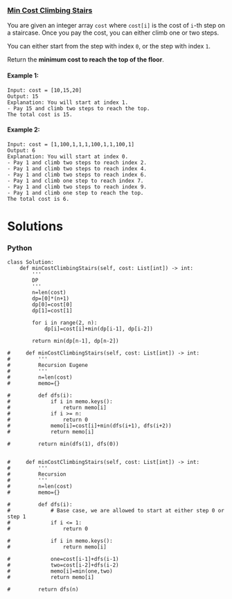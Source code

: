 ### [Min Cost Climbing Stairs](https://leetcode.com/problems/min-cost-climbing-stairs/) <br>

You are given an integer array `cost` where `cost[i]` is the cost of `i`-th step on a staircase. Once you pay the cost, you can either climb one or two steps.

You can either start from the step with index `0`, or the step with index `1`.

Return the **minimum cost to reach the top of the floor**.



#### Example 1:

```
Input: cost = [10,15,20]
Output: 15
Explanation: You will start at index 1.
- Pay 15 and climb two steps to reach the top.
The total cost is 15.

```

#### Example 2:

```
Input: cost = [1,100,1,1,1,100,1,1,100,1]
Output: 6
Explanation: You will start at index 0.
- Pay 1 and climb two steps to reach index 2.
- Pay 1 and climb two steps to reach index 4.
- Pay 1 and climb two steps to reach index 6.
- Pay 1 and climb one step to reach index 7.
- Pay 1 and climb two steps to reach index 9.
- Pay 1 and climb one step to reach the top.
The total cost is 6.

```

# Solutions

### Python
```
class Solution:
    def minCostClimbingStairs(self, cost: List[int]) -> int:
        '''
        DP
        '''
        n=len(cost)
        dp=[0]*(n+1)
        dp[0]=cost[0]
        dp[1]=cost[1]
        
        for i in range(2, n):
            dp[i]=cost[i]+min(dp[i-1], dp[i-2])
                
        return min(dp[n-1], dp[n-2])

#     def minCostClimbingStairs(self, cost: List[int]) -> int:
#         '''
#         Recursion Eugene
#         '''        
#         n=len(cost)
#         memo={}
        
#         def dfs(i):
#             if i in memo.keys():
#                 return memo[i]
#             if i >= n:
#                 return 0
#             memo[i]=cost[i]+min(dfs(i+1), dfs(i+2))
#             return memo[i]
        
#         return min(dfs(1), dfs(0))
    
    
#     def minCostClimbingStairs(self, cost: List[int]) -> int:
#         '''
#         Recursion
#         '''
#         n=len(cost)
#         memo={}
        
#         def dfs(i):
#             # Base case, we are allowed to start at either step 0 or step 1
#             if i <= 1:
#                 return 0
            
#             if i in memo.keys():
#                 return memo[i]
            
#             one=cost[i-1]+dfs(i-1)
#             two=cost[i-2]+dfs(i-2)
#             memo[i]=min(one,two)
#             return memo[i]
        
#         return dfs(n)    
```

